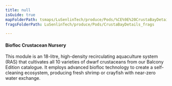 ```yaml
---
title: null
isGuide: true
mapFolderPath: tsmaps/LuSenlinTech/produce/Pods/%CE%9E%20CrustaBayDetails
fragsFolderPath: LuSenlinTech/produce/Pods/CrustaBayDetails_frags

---
```



<!-- tsGuideRenderComment {"guide":{"id":"y1Y4V72Cp","path":"LuSenlinTech/produce/Pods","fragmentFolderPath":"LuSenlinTech/produce/Pods/CrustaBayDetails_frags"},"fragment":{"id":"y1Y4V72Cp","topLevelMapKey":"xrUw0s01Ez","mapKeyChain":"xrUw0s01Ez","guideID":"y1Y4V72Sg","guidePath":"c:/GitHub/MuddySpud/MuddySpud.github.io/tsmaps/LuSenlinTech/produce/Pods/CrustaBayDetails.tspod","chartKey":"xrUw0s01Ez","isLeaf":false,"options":[{"id":"y1Y4VJ10E","option":"How it works","order":1,"isAncillary":true},{"id":"y1Y4Vg06S","option":"The science behind it","order":2,"isAncillary":true},{"id":"y1Y4W22Mk","option":"The technology","order":3,"isAncillary":true}]}} -->

#### Biofloc Crustacean Nursery

This module is an 18-litre, high-density recirculating aquaculture system (RAS) that cultivates all 10 varieties of dwarf crustaceans from our Balcony Edition catalogue. It employs advanced biofloc technology to create a self-cleaning ecosystem, producing fresh shrimp or crayfish with near-zero water exchange.

